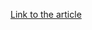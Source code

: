 [Link to the article](https://www.cisa.gov/news-events/alerts/2024/12/17/cisa-issues-bod-25-01-implementing-secure-practices-cloud-services)
